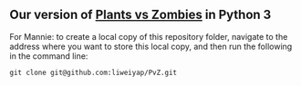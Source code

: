 ## Our version of [Plants vs Zombies](https://www.ea.com/studios/popcap/plants-vs-zombies) in Python 3

For Mannie: to create a local copy of this repository folder, navigate to the address where you want to store this local copy, and then run the following in the command line:
```
git clone git@github.com:liweiyap/PvZ.git

```
